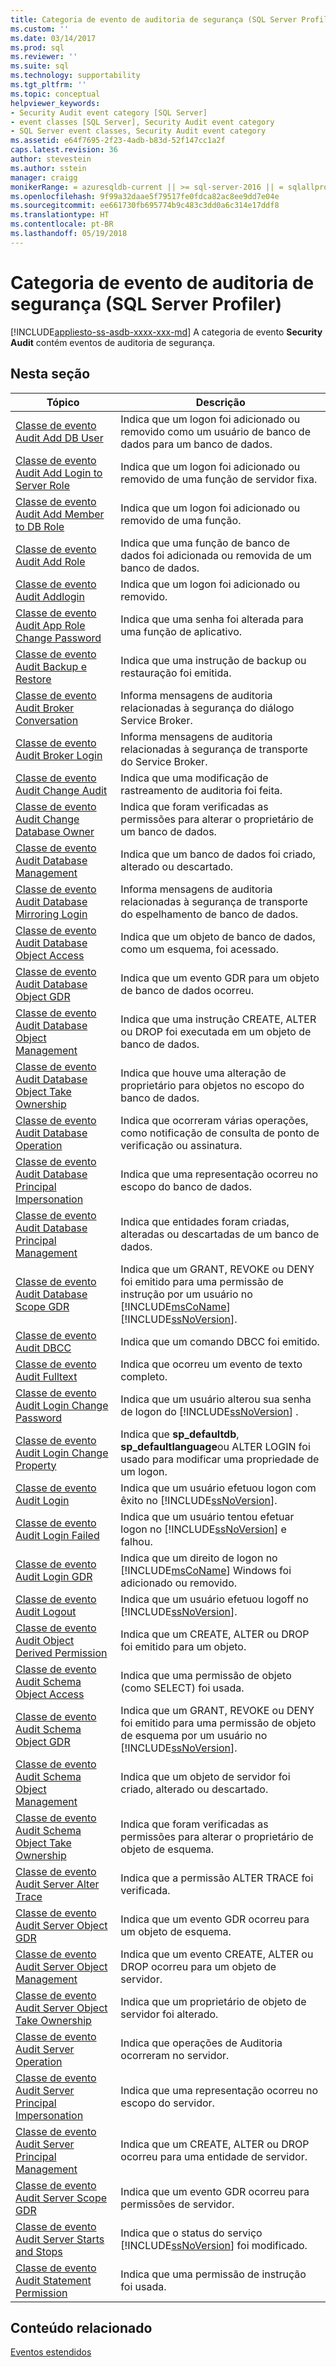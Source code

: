 ```yaml
---
title: Categoria de evento de auditoria de segurança (SQL Server Profiler) | Microsoft Docs
ms.custom: ''
ms.date: 03/14/2017
ms.prod: sql
ms.reviewer: ''
ms.suite: sql
ms.technology: supportability
ms.tgt_pltfrm: ''
ms.topic: conceptual
helpviewer_keywords:
- Security Audit event category [SQL Server]
- event classes [SQL Server], Security Audit event category
- SQL Server event classes, Security Audit event category
ms.assetid: e64f7695-2f23-4adb-b83d-52f147cc1a2f
caps.latest.revision: 36
author: stevestein
ms.author: sstein
manager: craigg
monikerRange: = azuresqldb-current || >= sql-server-2016 || = sqlallproducts-allversions
ms.openlocfilehash: 9f99a32daae5f79517fe0fdca82ac8ee9dd7e04e
ms.sourcegitcommit: ee661730fb695774b9c483c3dd0a6c314e17ddf8
ms.translationtype: HT
ms.contentlocale: pt-BR
ms.lasthandoff: 05/19/2018
---
```

# <a name="security-audit-event-category-sql-server-profiler"></a>Categoria de evento de auditoria de segurança (SQL Server Profiler)
[!INCLUDE[appliesto-ss-asdb-xxxx-xxx-md](../../includes/appliesto-ss-asdb-xxxx-xxx-md.md)]
  A categoria de evento **Security Audit** contém eventos de auditoria de segurança.  
  
## <a name="in-this-section"></a>Nesta seção  
  
|Tópico|Descrição|  
|-----------|-----------------|  
|[Classe de evento Audit Add DB User](../../relational-databases/event-classes/audit-add-db-user-event-class.md)|Indica que um logon foi adicionado ou removido como um usuário de banco de dados para um banco de dados.|  
|[Classe de evento Audit Add Login to Server Role](../../relational-databases/event-classes/audit-add-login-to-server-role-event-class.md)|Indica que um logon foi adicionado ou removido de uma função de servidor fixa.|  
|[Classe de evento Audit Add Member to DB Role](../../relational-databases/event-classes/audit-add-member-to-db-role-event-class.md)|Indica que um logon foi adicionado ou removido de uma função.|  
|[Classe de evento Audit Add Role](../../relational-databases/event-classes/audit-add-role-event-class.md)|Indica que uma função de banco de dados foi adicionada ou removida de um banco de dados.|  
|[Classe de evento Audit Addlogin](../../relational-databases/event-classes/audit-addlogin-event-class.md)|Indica que um logon foi adicionado ou removido.|  
|[Classe de evento Audit App Role Change Password](../../relational-databases/event-classes/audit-app-role-change-password-event-class.md)|Indica que uma senha foi alterada para uma função de aplicativo.|  
|[Classe de evento Audit Backup e Restore](../../relational-databases/event-classes/audit-backup-and-restore-event-class.md)|Indica que uma instrução de backup ou restauração foi emitida.|  
|[Classe de evento Audit Broker Conversation](../../relational-databases/event-classes/audit-broker-conversation-event-class.md)|Informa mensagens de auditoria relacionadas à segurança do diálogo Service Broker.|  
|[Classe de evento Audit Broker Login](../../relational-databases/event-classes/audit-broker-login-event-class.md)|Informa mensagens de auditoria relacionadas à segurança de transporte do Service Broker.|  
|[Classe de evento Audit Change Audit](../../relational-databases/event-classes/audit-change-audit-event-class.md)|Indica que uma modificação de rastreamento de auditoria foi feita.|  
|[Classe de evento Audit Change Database Owner](../../relational-databases/event-classes/audit-change-database-owner-event-class.md)|Indica que foram verificadas as permissões para alterar o proprietário de um banco de dados.|  
|[Classe de evento Audit Database Management](../../relational-databases/event-classes/audit-database-management-event-class.md)|Indica que um banco de dados foi criado, alterado ou descartado.|  
|[Classe de evento Audit Database Mirroring Login](../../relational-databases/event-classes/audit-database-mirroring-login-event-class.md)|Informa mensagens de auditoria relacionadas à segurança de transporte do espelhamento de banco de dados.|  
|[Classe de evento Audit Database Object Access](../../relational-databases/event-classes/audit-database-object-access-event-class.md)|Indica que um objeto de banco de dados, como um esquema, foi acessado.|  
|[Classe de evento Audit Database Object GDR](../../relational-databases/event-classes/audit-database-object-gdr-event-class.md)|Indica que um evento GDR para um objeto de banco de dados ocorreu.|  
|[Classe de evento Audit Database Object Management](../../relational-databases/event-classes/audit-database-object-management-event-class.md)|Indica que uma instrução CREATE, ALTER ou DROP foi executada em um objeto de banco de dados.|  
|[Classe de evento Audit Database Object Take Ownership](../../relational-databases/event-classes/audit-database-object-take-ownership-event-class.md)|Indica que houve uma alteração de proprietário para objetos no escopo do banco de dados.|  
|[Classe de evento Audit Database Operation](../../relational-databases/event-classes/audit-database-operation-event-class.md)|Indica que ocorreram várias operações, como notificação de consulta de ponto de verificação ou assinatura.|  
|[Classe de evento Audit Database Principal Impersonation](../../relational-databases/event-classes/audit-database-principal-impersonation-event-class.md)|Indica que uma representação ocorreu no escopo do banco de dados.|  
|[Classe de evento Audit Database Principal Management](../../relational-databases/event-classes/audit-database-principal-management-event-class.md)|Indica que entidades foram criadas, alteradas ou descartadas de um banco de dados.|  
|[Classe de evento Audit Database Scope GDR](../../relational-databases/event-classes/audit-database-scope-gdr-event-class.md)|Indica que um GRANT, REVOKE ou DENY foi emitido para uma permissão de instrução por um usuário no [!INCLUDE[msCoName](../../includes/msconame-md.md)] [!INCLUDE[ssNoVersion](../../includes/ssnoversion-md.md)].|  
|[Classe de evento Audit DBCC](../../relational-databases/event-classes/audit-dbcc-event-class.md)|Indica que um comando DBCC foi emitido.|  
|[Classe de evento Audit Fulltext](../../relational-databases/event-classes/audit-fulltext-event-class.md)|Indica que ocorreu um evento de texto completo.|  
|[Classe de evento Audit Login Change Password](../../relational-databases/event-classes/audit-login-change-password-event-class.md)|Indica que um usuário alterou sua senha de logon do [!INCLUDE[ssNoVersion](../../includes/ssnoversion-md.md)] .|  
|[Classe de evento Audit Login Change Property](../../relational-databases/event-classes/audit-login-change-property-event-class.md)|Indica que **sp_defaultdb**, **sp_defaultlanguage**ou ALTER LOGIN foi usado para modificar uma propriedade de um logon.|  
|[Classe de evento Audit Login](../../relational-databases/event-classes/audit-login-event-class.md)|Indica que um usuário efetuou logon com êxito no [!INCLUDE[ssNoVersion](../../includes/ssnoversion-md.md)].|  
|[Classe de evento Audit Login Failed](../../relational-databases/event-classes/audit-login-failed-event-class.md)|Indica que um usuário tentou efetuar logon no [!INCLUDE[ssNoVersion](../../includes/ssnoversion-md.md)] e falhou.|  
|[Classe de evento Audit Login GDR](../../relational-databases/event-classes/audit-login-gdr-event-class.md)|Indica que um direito de logon no [!INCLUDE[msCoName](../../includes/msconame-md.md)] Windows foi adicionado ou removido.|  
|[Classe de evento Audit Logout](../../relational-databases/event-classes/audit-logout-event-class.md)|Indica que um usuário efetuou logoff no [!INCLUDE[ssNoVersion](../../includes/ssnoversion-md.md)].|  
|[Classe de evento Audit Object Derived Permission](../../relational-databases/event-classes/audit-object-derived-permission-event-class.md)|Indica que um CREATE, ALTER ou DROP foi emitido para um objeto.|  
|[Classe de evento Audit Schema Object Access](../../relational-databases/event-classes/audit-schema-object-access-event-class.md)|Indica que uma permissão de objeto (como SELECT) foi usada.|  
|[Classe de evento Audit Schema Object GDR](../../relational-databases/event-classes/audit-schema-object-gdr-event-class.md)|Indica que um GRANT, REVOKE ou DENY foi emitido para uma permissão de objeto de esquema por um usuário no [!INCLUDE[ssNoVersion](../../includes/ssnoversion-md.md)].|  
|[Classe de evento Audit Schema Object Management](../../relational-databases/event-classes/audit-schema-object-management-event-class.md)|Indica que um objeto de servidor foi criado, alterado ou descartado.|  
|[Classe de evento Audit Schema Object Take Ownership](../../relational-databases/event-classes/audit-schema-object-take-ownership-event-class.md)|Indica que foram verificadas as permissões para alterar o proprietário de objeto de esquema.|  
|[Classe de evento Audit Server Alter Trace](../../relational-databases/event-classes/audit-server-alter-trace-event-class.md)|Indica que a permissão ALTER TRACE foi verificada.|  
|[Classe de evento Audit Server Object GDR](../../relational-databases/event-classes/audit-server-object-gdr-event-class.md)|Indica que um evento GDR ocorreu para um objeto de esquema.|  
|[Classe de evento Audit Server Object Management](../../relational-databases/event-classes/audit-server-object-management-event-class.md)|Indica que um evento CREATE, ALTER ou DROP ocorreu para um objeto de servidor.|  
|[Classe de evento Audit Server Object Take Ownership](../../relational-databases/event-classes/audit-server-object-take-ownership-event-class.md)|Indica que um proprietário de objeto de servidor foi alterado.|  
|[Classe de evento Audit Server Operation](../../relational-databases/event-classes/audit-server-operation-event-class.md)|Indica que operações de Auditoria ocorreram no servidor.|  
|[Classe de evento Audit Server Principal Impersonation](../../relational-databases/event-classes/audit-server-principal-impersonation-event-class.md)|Indica que uma representação ocorreu no escopo do servidor.|  
|[Classe de evento Audit Server Principal Management](../../relational-databases/event-classes/audit-server-principal-management-event-class.md)|Indica que um CREATE, ALTER ou DROP ocorreu para uma entidade de servidor.|  
|[Classe de evento Audit Server Scope GDR](../../relational-databases/event-classes/audit-server-scope-gdr-event-class.md)|Indica que um evento GDR ocorreu para permissões de servidor.|  
|[Classe de evento Audit Server Starts and Stops](../../relational-databases/event-classes/audit-server-starts-and-stops-event-class.md)|Indica que o status do serviço [!INCLUDE[ssNoVersion](../../includes/ssnoversion-md.md)] foi modificado.|  
|[Classe de evento Audit Statement Permission](../../relational-databases/event-classes/audit-statement-permission-event-class.md)|Indica que uma permissão de instrução foi usada.|  
  
## <a name="related-content"></a>Conteúdo relacionado  
 [Eventos estendidos](../../relational-databases/extended-events/extended-events.md)  
  
  
